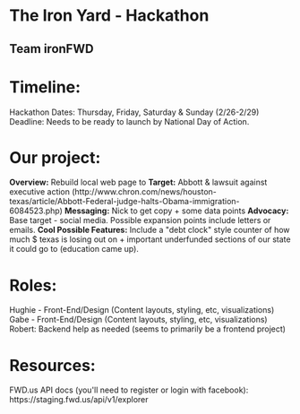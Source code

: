 <h1>The Iron Yard - Hackathon</h1>
<h2>Team ironFWD</h2>
<h1>Timeline:</h1>
Hackathon Dates: Thursday, Friday, Saturday & Sunday (2/26-2/29)
Deadline: Needs to be ready to launch by National Day of Action. 

<h1>Our project:</h1>
<strong>Overview:</strong> Rebuild local web page to 
<strong>Target:</strong> Abbott & lawsuit against executive action (http://www.chron.com/news/houston-texas/article/Abbott-Federal-judge-halts-Obama-immigration-6084523.php)
<strong>Messaging:</strong> Nick to get copy + some data points
<strong>Advocacy:</strong> Base target - social media. Possible expansion points include letters or emails.
<strong>Cool Possible Features:</strong> Include a "debt clock" style counter of how much $ texas is losing out on + important underfunded sections of our state it could go to (education came up).

<h1>Roles:</h1>
Hughie - Front-End/Design (Content layouts, styling, etc, visualizations)
<br>
Gabe - Front-End/Design (Content layouts, styling, etc, visualizations)
<br>
Robert: Backend help as needed (seems to primarily be a frontend project)

<h1>Resources:</h1>
FWD.us API docs (you'll need to register or login with facebook): https://staging.fwd.us/api/v1/explorer
